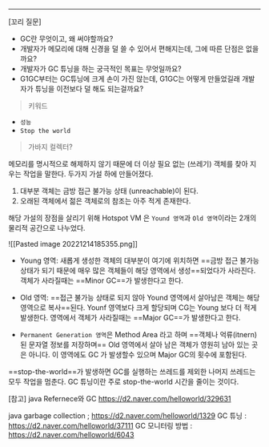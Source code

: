 ----
[꼬리 질문]
* GC란 무엇이고, 왜 써야할까요?
* 개발자가 메모리에 대해 신경을 덜 쓸 수 있어서 편해지는데, 그에 따른 단점은 없을까요?
* 개발자가 GC 튜닝을 하는 궁극적인 목표는 무엇일까요?
* G1GC부터는 GC튜닝에 크게 손이 가진 않는데, G1GC는 어떻게 만들었길래 개발자가 튜닝을 이전보다 덜 해도 되는걸까요? 

> 키워드

-   `성능`
-   `Stop the world`





> 가바지 컬렉터? 

메모리를 명시적으로 해제하지 않기 때문에 더 이상 필요 없는 (쓰레기) 객체를 찾아 지우는 작업을 말한다. 
두가지 가설 하에 만들어졌다.
1) 대부분 객체는 금방 접근 불가능 상태 (unreachable)이 된다. 
2) 오래된 객체에서 젊은 객체로의 참조는 아주 적게 존재한다. 

해당 가설의 장점을 살리기 위해 Hotspot VM 은 `Yound 영역`과 `Old 영역`이라는 2개의 물리적 공간으로 나누었다. 

![[Pasted image 20221214185355.png]]

* Young 영역: 새롭게 생성한 객체의 대부분이 여기에 위치하면 ==금방 접근 불가능 상태가 되기 때문에 매우 많은 객체들이 해당 영역에서 생성==되었다가 사라진다. 객체가 사라질때는 ==Minor GC==가 발생한다고 한다. 
* Old 영역: ==접근 불가능 상태로 되지 않아 Yound 영역에서 살아남은 객체는 해당 영역으로 복사==된다. Younf 영역보다 크게 할당되며 CG는 Young 보다 더 적게 발생한다. 영역에서 객체가 사라질때는 ==Major GC==가 발생한다고 한다.

* `Permanent Generation 영역`은 Method Area 라고 하며 ==객체나 억류(itnern)된 문자열 정보를 저장하며== Old 영역에서 살아 남은 객체가 영원히 남아 있는 곳은 아니다. 이 영역에도 GC 가 발생할수 있으며 Major GC의 횟수에 포함된다. 



==stop-the-world==가 발생하면 GC를 실행하는 쓰레드를 제외한 나머지 쓰레드는 모두 작업을 멈춘다.
GC 튜닝이란 주로 stop-the-world 시간을 줄이는 것이다. 


[참고]
java Refernece와 GC
https://d2.naver.com/helloworld/329631

java garbage collection ; https://d2.naver.com/helloworld/1329
GC 튜닝 : https://d2.naver.com/helloworld/37111
GC 모니터링 방법 : https://d2.naver.com/helloworld/6043


